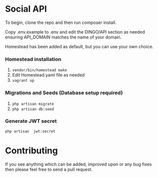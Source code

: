# Social API
To begin, clone the repo and then run composer install.

Copy .env.example to .env and edit the DINGO/API section as needed ensuring API_DOMAIN matches the name of your domain.

Homestead has been added as default, but you can use your own choice.

### Homestead installation
1. `vendor/bin/homestead make`
2. Edit Homestead.yaml file as needed
3. `vagrant up`

### Migrations and Seeds (Database setup required)
1. `php artisan migrate`
2. `php artisan db:seed`

### Generate JWT secret
`php artisan  jwt:secret`

# Contributing
If you see anything which can be added, improved upon or any bug fixes then
please feel free to send a pull request.
